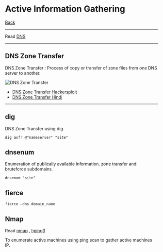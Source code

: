 # Active Information Gathering

[Back](./index.md)

-- -

Read [DNS](../../Networking/Protocols/DNS.md)

-- -

## DNS Zone Transfer

DNS Zone Transfer : Process of copy or transfer of zone files from one DNS server to another.

![DNS Zone Transfer](https://images.ctfassets.net/aoyx73g9h2pg/1PGX1tDUWI2LvZaMfcuLLD/f98d47c3d88a0756e6d13884fec69628/What-are-DNS-zone-transfers-Diagram.jpg)

- [DNS Zone Transfer Hackersploit](https://youtu.be/kdYnSfzb3UA?si=lxAt7FEex7ZcDcKv)
- [DNS Zone Transfer Hindi](https://youtu.be/4-vKfKVyjHA?si=HmQssVkYpXaDXsOS)

-- -

## dig
DNS Zone Transfer using dig
```
dig axfr @"nameserver" "site"
```


## dnsenum
Enumeration of publically available information, zone transfer and bruteforce subdomains.
```
dnsenum "site"
```


## fierce 

```
fierce –dns domain_name
```


## Nmap

Read [nmap](../../Cyber_Security/Tools/nmap.md) , [hping3](../../Cyber_Security/Tools/hping3.md)

To enumerate active machines using ping scan to gather active machines IP.
